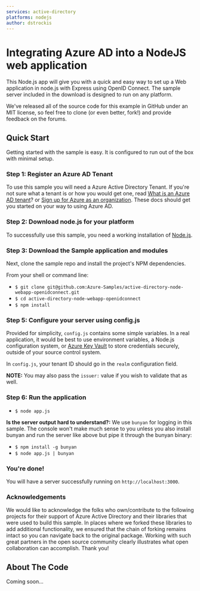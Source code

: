 ```yaml
---
services: active-directory
platforms: nodejs
author: dstrockis
---
```


# Integrating Azure AD into a NodeJS web application

This Node.js app will give you with a quick and easy way to set up a Web application in node.js with Express using OpenID Connect. The sample server included in the download is designed to run on any platform.

We've released all of the source code for this example in GitHub under an MIT license, so feel free to clone (or even better, fork!) and provide feedback on the forums.


## Quick Start

Getting started with the sample is easy. It is configured to run out of the box with minimal setup.

### Step 1: Register an Azure AD Tenant

To use this sample you will need a Azure Active Directory Tenant. If you're not sure what a tenant is or how you would get one, read [What is an Azure AD tenant](http://technet.microsoft.com/library/jj573650.aspx)? or [Sign up for Azure as an organization](http://azure.microsoft.com/documentation/articles/sign-up-organization/). These docs should get you started on your way to using Azure AD.

### Step 2: Download node.js for your platform

To successfully use this sample, you need a working installation of [Node.js](https://nodejs.org/).

### Step 3: Download the Sample application and modules

Next, clone the sample repo and install the project's NPM dependencies.

From your shell or command line:

* `$ git clone git@github.com:Azure-Samples/active-directory-node-webapp-openidconnect.git`
* `$ cd active-directory-node-webapp-openidconnect`
* `$ npm install`

### Step 5: Configure your server using config.js

Provided for simplicity, `config.js` contains some simple variables. In a 
real application, it would be best to use environment variables, a Node.js 
configuration system, or [Azure Key Vault](https://azure.microsoft.com/en-us/services/key-vault/) 
to store credentials securely, outside of your source control system.

In `config.js`, your tenant ID should go in the `realm` configuration field.

**NOTE:** You may also pass the `issuer:` value if you wish to validate that as well.

### Step 6: Run the application

* `$ node app.js`

**Is the server output hard to understand?:** We use `bunyan` for logging in this sample. The console won't make much sense to you unless you also install bunyan and run the server like above but pipe it through the bunyan binary:

* `$ npm install -g bunyan`
* `$ node app.js | bunyan`

### You're done!

You will have a server successfully running on `http://localhost:3000`.

### Acknowledgements

We would like to acknowledge the folks who own/contribute to the following projects for their support of Azure Active Directory and their libraries that were used to build this sample. In places where we forked these libraries to add additional functionality, we ensured that the chain of forking remains intact so you can navigate back to the original package. Working with such great partners in the open source community clearly illustrates what open collaboration can accomplish. Thank you!

## About The Code

Coming soon...
